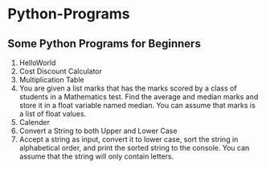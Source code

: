 # Python-Programs
## Some Python Programs for Beginners
1. HelloWorld
2. Cost Discount Calculator
3. Multiplication Table
4. You are given a list marks that has the marks scored by a class of students in a Mathematics test. Find the average and median marks and store it in a float variable named median. You can assume that marks is a list of float values.
5. Calender
6. Convert a String to both Upper and Lower Case
7. Accept a string as input, convert it to lower case, sort the string in alphabetical order, and print the sorted string to the console. You can assume that the string will only contain letters.